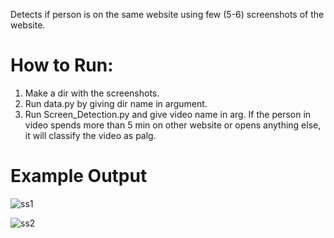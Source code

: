 
Detects if person is on the same website using few (5-6) screenshots of the website.

# How to Run:
1. Make a dir with the screenshots.
1. Run data.py by giving dir name in argument.
1. Run Screen_Detection.py and give video name in arg. If the person in video spends more than 5 min on other website or opens anything else, it will classify the video as palg.

# Example Output
![ss1](https://github.com/AnasYasin/Online-Tests-Plagiarism-Detection-Multimodal-System/blob/master/Screen%20Detection/Example%20Output/ss.png)

![ss2](https://github.com/AnasYasin/Online-Tests-Plagiarism-Detection-Multimodal-System/blob/master/Screen%20Detection/Example%20Output/ss2.png)
